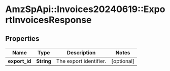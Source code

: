 # AmzSpApi::Invoices20240619::ExportInvoicesResponse

## Properties
Name | Type | Description | Notes
------------ | ------------- | ------------- | -------------
**export_id** | **String** | The export identifier. | [optional] 

